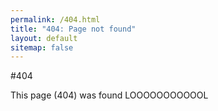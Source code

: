 ```yaml
---
permalink: /404.html
title: "404: Page not found"
layout: default
sitemap: false
---
```


#404

This page (404) was found LOOOOOOOOOOOL
 
